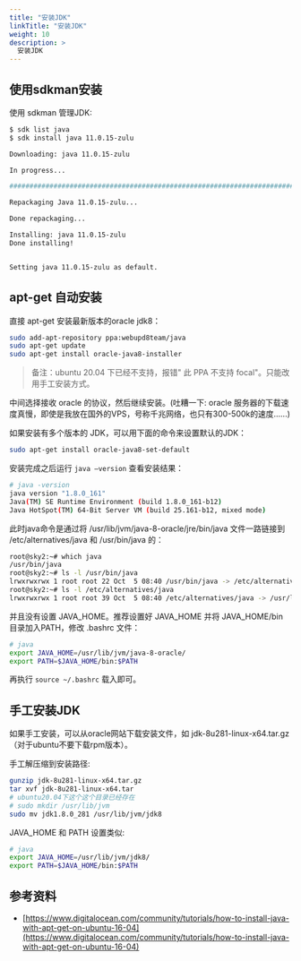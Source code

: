 ```yaml
---
title: "安装JDK"
linkTitle: "安装JDK"
weight: 10
description: >
  安装JDK
---
```


## 使用sdkman安装

使用 sdkman 管理JDK:

```bash
$ sdk list java
$ sdk install java 11.0.15-zulu

Downloading: java 11.0.15-zulu

In progress...

###################################################################################### 100.0%

Repackaging Java 11.0.15-zulu...

Done repackaging...

Installing: java 11.0.15-zulu
Done installing!


Setting java 11.0.15-zulu as default.
```



## apt-get 自动安装

直接 apt-get 安装最新版本的oracle jdk8：


```bash
sudo add-apt-repository ppa:webupd8team/java
sudo apt-get update
sudo apt-get install oracle-java8-installer
```

> 备注：ubuntu 20.04 下已经不支持，报错" 此 PPA 不支持 focal"。只能改用手工安装方式。

中间选择接收 oracle 的协议，然后继续安装。(吐糟一下: oracle 服务器的下载速度真慢，即使是我放在国外的VPS，号称千兆网络，也只有300-500k的速度......)

如果安装有多个版本的 JDK，可以用下面的命令来设置默认的JDK：

```bash
sudo apt-get install oracle-java8-set-default
```

安装完成之后运行 `java –version` 查看安装结果：

```bash
# java -version
java version "1.8.0_161"
Java(TM) SE Runtime Environment (build 1.8.0_161-b12)
Java HotSpot(TM) 64-Bit Server VM (build 25.161-b12, mixed mode)
```

此时java命令是通过将 /usr/lib/jvm/java-8-oracle/jre/bin/java 文件一路链接到 /etc/alternatives/java 和 /usr/bin/java 的：

```bash
root@sky2:~# which java
/usr/bin/java
root@sky2:~# ls -l /usr/bin/java
lrwxrwxrwx 1 root root 22 Oct  5 08:40 /usr/bin/java -> /etc/alternatives/java
root@sky2:~# ls -l /etc/alternatives/java
lrwxrwxrwx 1 root root 39 Oct  5 08:40 /etc/alternatives/java -> /usr/lib/jvm/java-8-oracle/jre/bin/java
```

并且没有设置 JAVA_HOME。推荐设置好 JAVA_HOME 并将 JAVA_HOME/bin 目录加入PATH，修改 .bashrc 文件：

```bash
# java
export JAVA_HOME=/usr/lib/jvm/java-8-oracle/
export PATH=$JAVA_HOME/bin:$PATH
```

再执行 `source ~/.bashrc` 载入即可。

## 手工安装JDK

如果手工安装，可以从oracle网站下载安装文件，如 jdk-8u281-linux-x64.tar.gz（对于ubuntu不要下载rpm版本）。

手工解压缩到安装路径:

```bash
gunzip jdk-8u281-linux-x64.tar.gz
tar xvf jdk-8u281-linux-x64.tar
# ubuntu20.04下这个这个目录已经存在
# sudo mkdir /usr/lib/jvm
sudo mv jdk1.8.0_281 /usr/lib/jvm/jdk8
```

JAVA_HOME 和 PATH 设置类似:

```bash
# java
export JAVA_HOME=/usr/lib/jvm/jdk8/
export PATH=$JAVA_HOME/bin:$PATH
```

## 参考资料

- [https://www.digitalocean.com/community/tutorials/how-to-install-java-with-apt-get-on-ubuntu-16-04](https://www.digitalocean.com/community/tutorials/how-to-install-java-with-apt-get-on-ubuntu-16-04)



